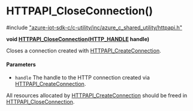 # HTTPAPI_CloseConnection()

\#include ["azure-iot-sdk-c/c-utility/inc/azure_c_shared_utility/httpapi.h"](../iot-c-ref-httpapi-h.md)  

**void [HTTPAPI_CloseConnection](#httpapi_8h_1aed5a7f4253357457399d03dad763d904)([HTTP_HANDLE](#httpapi_8h_1a3b2d2d7095a41a942705e437133d35dc) handle)**

Closes a connection created with [HTTPAPI_CreateConnection](#httpapi_8h_1a96629fdbe1b52a5357da60bb1248b174).

#### Parameters
* `handle` The handle to the HTTP connection created via [HTTPAPI_CreateConnection](#httpapi_8h_1a96629fdbe1b52a5357da60bb1248b174).

All resources allocated by [HTTPAPI_CreateConnection](#httpapi_8h_1a96629fdbe1b52a5357da60bb1248b174) should be freed in [HTTPAPI_CloseConnection](#httpapi_8h_1aed5a7f4253357457399d03dad763d904).

